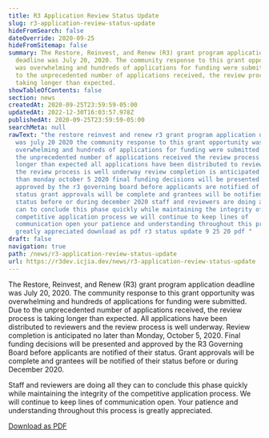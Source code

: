 ```yaml
---
title: R3 Application Review Status Update
slug: r3-application-review-status-update
hideFromSearch: false
dateOverride: 2020-09-25
hideFromSitemap: false
summary: The Restore, Reinvest, and Renew (R3) grant program application
  deadline was July 20, 2020. The community response to this grant opportunity
  was overwhelming and hundreds of applications for funding were submitted. Due
  to the unprecedented number of applications received, the review process is
  taking longer than expected.
showTableOfContents: false
section: news
createdAt: 2020-09-25T23:59:59-05:00
updatedAt: 2022-12-30T16:03:57.978Z
publishedAt: 2020-09-25T23:59:59-05:00
searchMeta: null
rawText: "the restore reinvest and renew r3 grant program application deadline
  was july 20 2020 the community response to this grant opportunity was
  overwhelming and hundreds of applications for funding were submitted due to
  the unprecedented number of applications received the review process is taking
  longer than expected all applications have been distributed to reviewers and
  the review process is well underway review completion is anticipated no later
  than monday october 5 2020 final funding decisions will be presented and
  approved by the r3 governing board before applicants are notified of their
  status grant approvals will be complete and grantees will be notified of their
  status before or during december 2020 staff and reviewers are doing all they
  can to conclude this phase quickly while maintaining the integrity of the
  competitive application process we will continue to keep lines of
  communication open your patience and understanding throughout this process is
  greatly appreciated download as pdf r3 status update 9 25 20 pdf "
draft: false
navigation: true
path: /news/r3-application-review-status-update
url: https://r3dev.icjia.dev/news/r3-application-review-status-update
---
```


The Restore, Reinvest, and Renew (R3) grant program application deadline was July 20, 2020. The community response to this grant opportunity was overwhelming and hundreds of applications for funding were submitted. Due to the unprecedented number of applications received, the review process is taking longer than expected. All applications have been distributed to reviewers and the review process is well underway. Review completion is anticipated no later than Monday, October 5, 2020. Final funding decisions will be presented and approved by the R3 Governing Board before applicants are notified of their status. Grant approvals will be complete and grantees will be notified of their status before or during December 2020.

Staff and reviewers are doing all they can to conclude this phase quickly while maintaining the integrity of the competitive application process. We will continue to keep lines of communication open. Your patience and understanding throughout this process is greatly appreciated.

<div class="text-center">

[Download as PDF](R3_Status_Update_9.25.20.pdf) 

</div>
